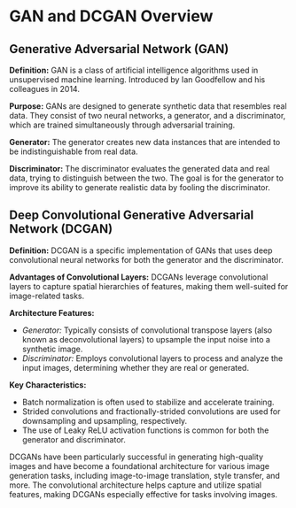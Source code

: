 # GAN and DCGAN Overview

## Generative Adversarial Network (GAN)

**Definition:** GAN is a class of artificial intelligence algorithms used in unsupervised machine learning. Introduced by Ian Goodfellow and his colleagues in 2014.

**Purpose:** GANs are designed to generate synthetic data that resembles real data. They consist of two neural networks, a generator, and a discriminator, which are trained simultaneously through adversarial training.

**Generator:** The generator creates new data instances that are intended to be indistinguishable from real data.

**Discriminator:** The discriminator evaluates the generated data and real data, trying to distinguish between the two. The goal is for the generator to improve its ability to generate realistic data by fooling the discriminator.

## Deep Convolutional Generative Adversarial Network (DCGAN)

**Definition:** DCGAN is a specific implementation of GANs that uses deep convolutional neural networks for both the generator and the discriminator.

**Advantages of Convolutional Layers:** DCGANs leverage convolutional layers to capture spatial hierarchies of features, making them well-suited for image-related tasks.

**Architecture Features:**
- *Generator:* Typically consists of convolutional transpose layers (also known as deconvolutional layers) to upsample the input noise into a synthetic image.
- *Discriminator:* Employs convolutional layers to process and analyze the input images, determining whether they are real or generated.

**Key Characteristics:**
- Batch normalization is often used to stabilize and accelerate training.
- Strided convolutions and fractionally-strided convolutions are used for downsampling and upsampling, respectively.
- The use of Leaky ReLU activation functions is common for both the generator and discriminator.

DCGANs have been particularly successful in generating high-quality images and have become a foundational architecture for various image generation tasks, including image-to-image translation, style transfer, and more. The convolutional architecture helps capture and utilize spatial features, making DCGANs especially effective for tasks involving images.
